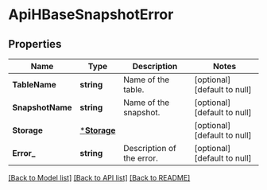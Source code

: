 # ApiHBaseSnapshotError

## Properties
Name | Type | Description | Notes
------------ | ------------- | ------------- | -------------
**TableName** | **string** | Name of the table. | [optional] [default to null]
**SnapshotName** | **string** | Name of the snapshot. | [optional] [default to null]
**Storage** | [***Storage**](Storage.md) |  | [optional] [default to null]
**Error_** | **string** | Description of the error. | [optional] [default to null]

[[Back to Model list]](../README.md#documentation-for-models) [[Back to API list]](../README.md#documentation-for-api-endpoints) [[Back to README]](../README.md)


